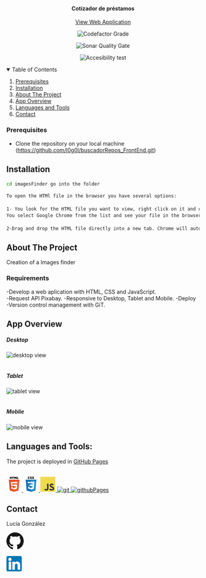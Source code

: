 <!-- PROJECT LOGO -->
<br />
<p align="center">
<h4 align="center">Cotizador de préstamos</h4>
  <p align="center">
    <a href="https://l0g0l.github.io/imagesFinder/">View Web Application</a>
  </p>
  <p align="center">
<img src="https://www.codefactor.io/repository/github/l0g0l/imagesfinder/badge/main" alt="Codefactor Grade">
</p>
<p align="center">
<img src="https://sonarcloud.io/api/project_badges/measure?project=l0g0l_imagesFinder&metric=alert_status
" alt="Sonar Quality Gate"></p>

<p align="center">
<img src="img/accesibility.png" alt="Accesibility test" width="400"></p
</p>

<!-- TABLE OF CONTENTS -->
<details open="open">
  <summary>Table of Contents</summary>
  <ol>
    <li><a href="#prerequisites">Prerequisites</a></li>
    <li><a href="#installation">Installation</a></li>
    <li><a href="#about-the-project">About The Project</a></li>
    <li><a href="#app-overview">App Overview</a></li>
    <li><a href="#languages-and-tools">Languages and Tools</a></li>
    <li><a href="#contact">Contact</a></li>
  </ol>
</details>


### Prerequisites


- Clone the repository on your local machine (https://github.com/l0g0l/buscadorRepos_FrontEnd.git)

## Installation



```sh
cd imagesFinder go into the folder
```


```sh
To open the HTMl file in the browser you have several options:

1- You look for the HTML file you want to view, right click on it and choose Open with from the menu. You will see a complete list of applications that you can use to run the file. The default browser will be at the top of the list.
You select Google Chrome from the list and see your file in the browser.

2-Drag and drop the HTML file directly into a new tab. Chrome will automatically open the page

```



<!-- ABOUT THE PROJECT -->

## About The Project

Creation of a Images finder


### Requirements  

-Develop a web aplication with HTML, CSS and JavaScript.  
-Request API Pixabay.
-Responsive to Desktop, Tablet and Mobile.
-Deploy
-Version control management with GiT.




<!-- APP OVERVIEW -->

## App Overview  

##### Desktop

<img src="img/desktop.png"  alt="desktop view">

<br>
<br>  

##### Tablet

<img src="img/tablet.png"  alt="tablet view">


<br>
<br>

##### Moblie

<img src="img/mobile.gif  "  alt="mobile view">
<br>

<!-- ACKNOWLEDGEMENTS -->

## Languages and Tools:


The project is deployed in [GitHub Pages](https://pages.github.com/)  
<br>

<p align="left">
 <a href="https://www.w3.org/html/" target="_blank"> <img src="https://raw.githubusercontent.com/devicons/devicon/master/icons/html5/html5-original-wordmark.svg" alt="html5" width="40" height="40"/> </a> 
    <a href="https://www.w3schools.com/css/" target="_blank"> 
        <img src="https://raw.githubusercontent.com/devicons/devicon/master/icons/css3/css3-original-wordmark.svg" alt="css3" width="40" height="40"/>
    </a> 
    <a href="https://developer.mozilla.org/en-US/docs/Web/JavaScript" target="_blank">
        <img src="https://raw.githubusercontent.com/devicons/devicon/master/icons/javascript/javascript-original.svg" alt="javascript" width="40" height="40"/>
    </a>
    <a href="https://git-scm.com/" target="_blank">
        <img src="https://www.vectorlogo.zone/logos/git-scm/git-scm-icon.svg" alt="git" width="40" height="40"/>
    </a>
       <a href="https://pages.github.com/" target="_blank">
        <img src="img/githubLetras.svg" alt="githubPages" width="40" height="40"/>
    </a>
    
</p>

<!-- CONTACT -->

## Contact

Lucía González

[<img src="https://github.com/l0g0l/hackathonmwc/raw/main/src/images/GitHub.png" width=45px heigth=45px>](https://github.com/l0g0l)

[<img src="https://github.com/l0g0l/hackathonmwc/raw/main/src/images/linkedin.png"  width=40px heigth=40px>](https://www.linkedin.com/in/luciagonzalezlara)